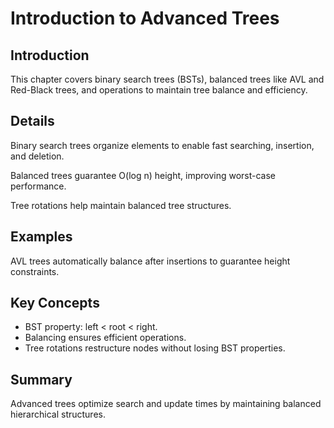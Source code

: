 # Introduction to Advanced Trees

## Introduction
This chapter covers binary search trees (BSTs), balanced trees like AVL and Red-Black trees, and operations to maintain tree balance and efficiency.

## Details
Binary search trees organize elements to enable fast searching, insertion, and deletion.

Balanced trees guarantee O(log n) height, improving worst-case performance.

Tree rotations help maintain balanced tree structures.

## Examples
AVL trees automatically balance after insertions to guarantee height constraints.

## Key Concepts
- BST property: left < root < right.  
- Balancing ensures efficient operations.  
- Tree rotations restructure nodes without losing BST properties.

## Summary
Advanced trees optimize search and update times by maintaining balanced hierarchical structures.
